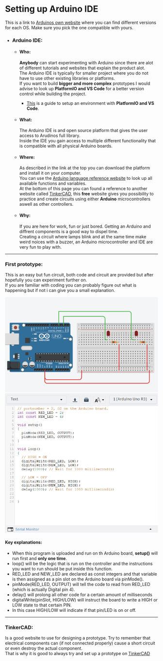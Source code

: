 # Setting up Arduino IDE
This is a link to [Arduinos own website](https://support.arduino.cc/hc/en-us/articles/360019833020-Download-and-install-Arduino-IDE) where you can find different versions for each OS. Make sure you pick the one compatible with yours. 

### 

* ### Arduino IDE:
  * #### Who:
    **Anybody** can start experimenting with Arduino since there are alot of different tutorials and websites that explain the product alot.  
    The Arduino IDE is typically for smaller project where you do not have to use other existing libraries or platforms.  
    If you want to build **bigger and more complex** prototypes I would advise to look up **PlatformIO and VS Code** for a better version control while building the project.
      * [This](https://github.com/bubba-94/Chas-Academy-SUVx24/blob/main/Course%204(Development%20in%20Embedded%20Systems)/C%2B%2B/Workshop%201/PlatformIO/ManualForPlatformIO.md) is a guide to setup an environment with **PlatformIO and VS Code**.
    
  * #### What:
    The Arduino IDE is and open source platform that gives the user access to Arudinos full library.   
    Inside the IDE you gain access to multiple different functionality that is compatible with all physical Arduino boards.
    
  * #### Where:
    As described in the link at the top you can download the platform and install it on your computer.  
    You can use the [Arduino language reference website](https://docs.arduino.cc/language-reference/) to look up all available functions and variables.  
    At the bottom of this page you can found a reference to another website called [TinkerCAD](https://github.com/bubba-94/Chas-Academy-SUVx24/edit/main/Course%204(Development%20in%20Embedded%20Systems)/C%2B%2B/Workshop%201/Arduino/README.md#tinkercad), 
    this **free** website gives you possibility to practice and create circuits using either **Arduino** microcontrollers aswell as other controllers.
  * #### Why:
    If you are here for work, fun or just bored. Getting an Arduino and diffrent components is a good way to dispel time.  
    Creating a circuit where lamps blink and at the same time make weird noices with a buzzer, an Arduino microcontroller and IDE are very fun to play with.

___________
### First prototype:  
This is an easy but fun circuit, both code and circuit are provided but after hopefully you can experiment further on.  
If you are familiar with coding you can probably figure out what is happening but if not i can give you a small explanation.  
<p align="center">
<img src="https://github.com/bubba-94/Chas-Academy-SUVx24/blob/main/Course%204(Development%20in%20Embedded%20Systems)/C%2B%2B/Workshop%201/images/circuit.png"/>
<img src="https://github.com/bubba-94/Chas-Academy-SUVx24/blob/main/Course%204(Development%20in%20Embedded%20Systems)/C%2B%2B/Workshop%201/images/code.png"/>
</p>   

#### Key explanations: 
* When this program is uploaded and run on th Arduino board, **setup()** will run first and **only one time**.   
* loop() will be the logic that is run on the controller and the instructions you want to run should be put inside this function.  
* RED_LED and NEW_LED are declared as const integers and that variable is then assigned as a pin slot on the Arduino board via pinMode().  
 * pinMode(RED_LED, OUTPUT) will tell the code to read from RED_LED (which is actually Digital pin 4).
 * delay() will prolong all other code for a certain amount of milliseconds
 * digitalWrite(pinSlot, HIGH/LOW) will instruct the board to write a HIGH or LOW state to that certain PIN.
 * In this case HIGH/LOW will indicate if that pin/LED is on or off.
____________
   
### TinkerCAD:
Is a good website to use for designing a prototype. Try to remember that electrical components can (if not connected properly) cause a short circuit or even destroy the actual component.  
That is why it is good to always try and set up a prototype on [TinkerCAD](www.tinkercad.com) 
